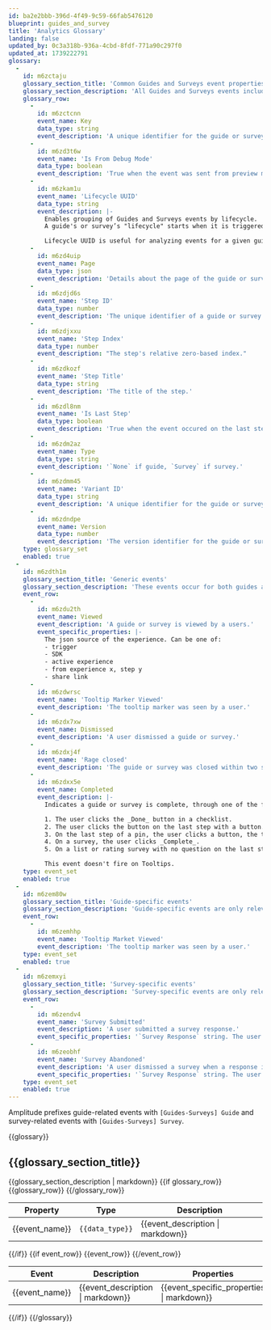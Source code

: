 ```yaml
---
id: ba2e2bbb-396d-4f49-9c59-66fab5476120
blueprint: guides_and_survey
title: 'Analytics Glossary'
landing: false
updated_by: 0c3a318b-936a-4cbd-8fdf-771a90c297f0
updated_at: 1739222791
glossary:
  -
    id: m6zctaju
    glossary_section_title: 'Common Guides and Surveys event properties'
    glossary_section_description: 'All Guides and Surveys events include the following event properties.'
    glossary_row:
      -
        id: m6zctcnn
        event_name: Key
        data_type: string
        event_description: 'A unique identifier for the guide or survey.'
      -
        id: m6zd3t6w
        event_name: 'Is From Debug Mode'
        data_type: boolean
        event_description: 'True when the event was sent from preview mode. Use this property to filter administrative activity.'
      -
        id: m6zkam1u
        event_name: 'Lifecycle UUID'
        data_type: string
        event_description: |-
          Enables grouping of Guides and Surveys events by lifecycle.
          A guide's or survey’s "lifecycle" starts when it is triggered and ends when it is completed or dismissed. Lifecycle is independent of the application sessions.

          Lifecycle UUID is useful for analyzing events for a given guide/survey across multiple app sessions.
      -
        id: m6zd4uip
        event_name: Page
        data_type: json
        event_description: 'Details about the page of the guide or survey on which the event occured.'
      -
        id: m6zdjd6s
        event_name: 'Step ID'
        data_type: number
        event_description: 'The unique identifier of a guide or survey step.'
      -
        id: m6zdjxxu
        event_name: 'Step Index'
        data_type: number
        event_description: "The step's relative zero-based index."
      -
        id: m6zdkozf
        event_name: 'Step Title'
        data_type: string
        event_description: 'The title of the step.'
      -
        id: m6zdl8nm
        event_name: 'Is Last Step'
        data_type: boolean
        event_description: 'True when the event occured on the last step of a guide or survey. False otherwise.'
      -
        id: m6zdm2az
        event_name: Type
        data_type: string
        event_description: '`None` if guide, `Survey` if survey.'
      -
        id: m6zdmm45
        event_name: 'Variant ID'
        data_type: string
        event_description: 'A unique identifier for the guide or survey variant. Useful for analyzing guide or survey experiments.'
      -
        id: m6zdndpe
        event_name: Version
        data_type: number
        event_description: 'The version identifier for the guide or survey.'
    type: glossary_set
    enabled: true
  -
    id: m6zdth1m
    glossary_section_title: 'Generic events'
    glossary_section_description: 'These events occur for both guides and surveys'
    event_row:
      -
        id: m6zdu2th
        event_name: Viewed
        event_description: 'A guide or survey is viewed by a users.'
        event_specific_properties: |-
          The json source of the experience. Can be one of:
          - trigger
          - SDK
          - active experience
          - from experience x, step y
          - share link
      -
        id: m6zdwrsc
        event_name: 'Tooltip Marker Viewed'
        event_description: 'The tooltip marker was seen by a user.'
      -
        id: m6zdx7xw
        event_name: Dismissed
        event_description: 'A user dismissed a guide or survey.'
      -
        id: m6zdxj4f
        event_name: 'Rage closed'
        event_description: 'The guide or survey was closed within two seconds of appearing.'
      -
        id: m6zdxx5e
        event_name: Completed
        event_description: |-
          Indicates a guide or survey is complete, through one of the following:

          1. The user clicks the _Done_ button in a checklist.
          2. The user clicks the button on the last step with a button.
          3. On the last step of a pin, the user clicks a button, the target element, or the advance target element.
          4. On a survey, the user clicks _Complete_.
          5. On a list or rating survey with no question on the last step, the user selects any option.

          This event doesn't fire on Tooltips.
    type: event_set
    enabled: true
  -
    id: m6zem80w
    glossary_section_title: 'Guide-specific events'
    glossary_section_description: 'Guide-specific events are only relevant to guides.'
    event_row:
      -
        id: m6zemhhp
        event_name: 'Tooltip Market Viewed'
        event_description: 'The tooltip marker was seen by a user.'
    type: event_set
    enabled: true
  -
    id: m6zemxyi
    glossary_section_title: 'Survey-specific events'
    glossary_section_description: 'Survey-specific events are only relevant to surveys.'
    event_row:
      -
        id: m6zendv4
        event_name: 'Survey Submitted'
        event_description: 'A user submitted a survey response.'
        event_specific_properties: '`Survey Response` string. The user’s response'
      -
        id: m6zeobhf
        event_name: 'Survey Abandoned'
        event_description: 'A user dismissed a survey when a response input was not empty.'
        event_specific_properties: '`Survey Response` string. The user’s draft response'
    type: event_set
    enabled: true
---
```

Amplitude prefixes guide-related events with `[Guides-Surveys] Guide` and survey-related events with `[Guides-Surveys] Survey`. 


{{glossary}}
<h2>{{glossary_section_title}}</h2>
{{glossary_section_description | markdown}}
{{if glossary_row}}
<table>
<thead>
<th>Property</th>
<th>Type</th>
<th>Description</th>
</thead>
<tbody>
{{glossary_row}}
<tr>
<td>{{event_name}}</td>
<td><code class="pr-2">{{data_type}}</code></td>
<td>{{event_description | markdown}}</td>
</tr>
{{/glossary_row}}
</tbody>
</table>
{{/if}}
{{if event_row}}
<table>
<thead>
<th>Event</th>
<th>Description</th>
<th>Properties</th>
</thead>
<tbody>
{{event_row}}
<tr>
<td>{{event_name}}</td>
<td>{{event_description | markdown}}</td>
<td>{{event_specific_properties | markdown}}</td>
</tr>
{{/event_row}}
</tbody>
</table>
{{/if}}
{{/glossary}}